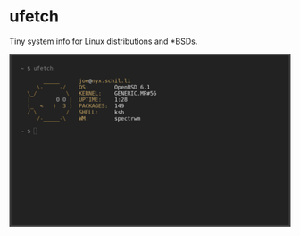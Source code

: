 # ufetch

Tiny system info for Linux distributions and \*BSDs.

![ufetch-openbsd](ufetch-openbsd.png)
